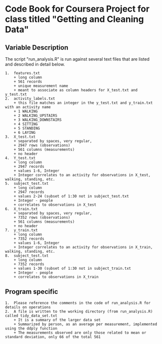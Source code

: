 # Code Book for Coursera Project for class titled "Getting and Cleaning Data"

## Variable Description

The script "run_analysis.R" is run against several text files that are listed and described in detail below.

	1.	features.txt
		+ long column
		+ 561 records 
		+ unique measurement name
		+ meant to associate as column headers for X_test.txt and y_test.txt
    2.	activity_labels.txt
		+ this file matches an integer in the y_test.txt and y_train.txt with an activity name
		+ 1 WALKING
		+ 2 WALKING_UPSTAIRS
		+ 3 WALKING_DOWNSTAIRS
		+ 4 SITTING
		+ 5 STANDING
		+ 6 LAYING
    3.	X_test.txt
		+ separated by spaces, very regular, 
		+ 2947 rows (observations)
		+ 561 columns (measurements)
		+ no header
    4.	Y_test.txt
		+ long column
		+ 2947 records
		+ values 1-6, Integer
		+ Integer correlates to an activity for observations in X_test, walking, standing, etc.
    5.	subject_test.txt
		+ long column
		+ 2947 records
		+ values 2-24 (subset of 1:30 not in subject_test.txt
		+ Integer - people
		+ correlates to observations in X_test
    6.	X_train.txt
		+ separated by spaces, very regular, 
		+ 7352 rows (observations)
		+ 561 columns (measurements)
		+ no header
    7.	y_train.txt
		+ long column
		+ 7352 records
		+ values 1-6, Integer
		+ Integer correlates to an activity for observations in X_train, walking, standing, etc.
    8.	subject_test.txt
		+ long column
		+ 7352 records
		+ values 1-30 (subset of 1:30 not in subject_train.txt
		+ Integer - people
		+ correlates to observations in X_train
		
## Program specific
	1.  Please reference the comments in the code of run_analysis.R for details on operations
	2.  A file is written to the working directory (from run_analysis.R) called tidy_data_set.txt
		+ It is a summary of the larger data set
		+ Summarized by person, as an average per measurement, implemented using the ddply function
		+ The measurements observed are only those related to mean or standard deviation, only 66 of the total 561